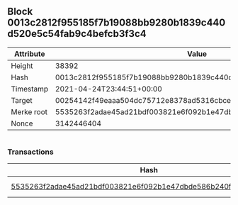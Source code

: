 ## Block 0013c2812f955185f7b19088bb9280b1839c440d520e5c54fab9c4befcb3f3c4

Attribute | Value
--- | ---
Height | 38392
Hash | 0013c2812f955185f7b19088bb9280b1839c440d520e5c54fab9c4befcb3f3c4
Timestamp | 2021-04-24T23:44:51+00:00
Target | 00254142f49eaaa504dc75712e8378ad5316cbcead634704b3734b6271167cc4
Merke root | 5535263f2adae45ad21bdf003821e6f092b1e47dbde586b240f4cd8b55c49f4a
Nonce | 3142446404

```

```

### Transactions

Hash | Amount
--- | ---
[5535263f2adae45ad21bdf003821e6f092b1e47dbde586b240f4cd8b55c49f4a](5535263f2adae45ad21bdf003821e6f092b1e47dbde586b240f4cd8b55c49f4a.md) | 10.00000000 SKEPTI 
